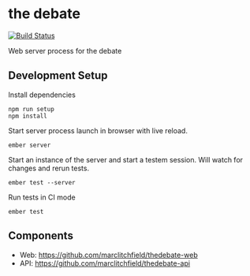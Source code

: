 the debate
==========

[![Build Status](https://travis-ci.org/marclitchfield/thedebate-web.svg?branch=master)](https://travis-ci.org/marclitchfield/thedebate-web)

Web server process for the debate


## Development Setup

Install dependencies
```
npm run setup
npm install
```

Start server process launch in browser with live reload.
```
ember server
```

Start an instance of the server and start a testem session. Will watch for changes and rerun tests.
```
ember test --server
```

Run tests in CI mode
```
ember test
```


## Components

- Web: https://github.com/marclitchfield/thedebate-web
- API: https://github.com/marclitchfield/thedebate-api
